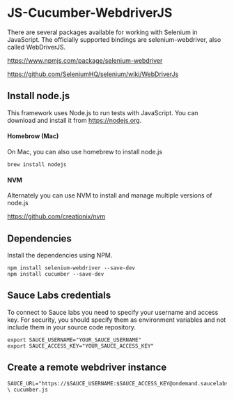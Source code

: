# JS-Cucumber-WebdriverJS

There are several packages available for working with Selenium in JavaScript.
The officially supported bindings are selenium-webdriver, also called WebDriverJS.

https://www.npmjs.com/package/selenium-webdriver

https://github.com/SeleniumHQ/selenium/wiki/WebDriverJs

## Install node.js

This framework uses Node.js to run tests with JavaScript.  You can download and install it from https://nodejs.org.


#### Homebrow (Mac)

On Mac, you can also use homebrew to install node.js

```
brew install nodejs
```

#### NVM 

Alternately you can use NVM to install and manage multiple versions of node.js

https://github.com/creationix/nvm


## Dependencies


Install the dependencies using NPM.

```
npm install selenium-webdriver --save-dev
npm install cucumber --save-dev
```


## Sauce Labs credentials

To connect to Sauce labs you need to specify your username and access key.
For security, you should specify them as environment variables and not include them in your source code repository.

```
export SAUCE_USERNAME="YOUR_SAUCE_USERNAME"
export SAUCE_ACCESS_KEY="YOUR_SAUCE_ACCESS_KEY"
```

## Create a remote webdriver instance

```
SAUCE_URL="https://$SAUCE_USERNAME:$SAUCE_ACCESS_KEY@ondemand.saucelabs.com:80" 
\ cucumber.js
```